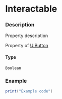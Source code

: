 # Interactable
### Description
Property description

Property of [UIButton](/classes/UIButton/)

#### Type
`Boolean`

### Example
```lua
print("Example code")
```
